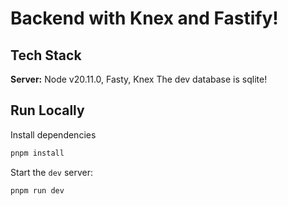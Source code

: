 
# Backend with Knex and Fastify! 

## Tech Stack  
**Server:** Node v20.11.0, Fasty, Knex
The dev database is sqlite!

## Run Locally  

Install dependencies

~~~bash  
pnpm install
~~~

Start the `dev` server:

~~~bash  
pnpm run dev
~~~

